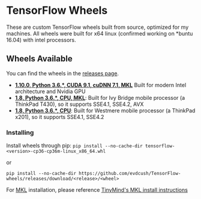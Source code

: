 # TensorFlow Wheels

These are custom TensorFlow wheels built from source, optimized for my machines. All wheels were built for x64 linux (confirmed working on \*buntu 16.04) with intel processors.

## Wheels Available

You can find the wheels in the [releases page](https://github.com/evdcush/TensorFlow-wheels/releases).

* [**1.10.0, Python 3.6.\*, CUDA 9.1, cuDNN 7.1, MKL**](https://github.com/evdcush/TensorFlow-wheels/releases/tag/tf-1.10.0-gpu-mkl) Built for modern Intel architecture and Nvidia GPU
* [**1.8, Python 3.6.\*, CPU, MKL**](https://github.com/evdcush/TensorFlow-wheels/releases/tag/tf-1.8-cpu-ivybridge-MKL): Built for Ivy Bridge mobile processor (a ThinkPad T430), so it supports SSE4.1, SSE4.2, AVX
* [**1.8, Python 3.6.\*, CPU**](https://github.com/evdcush/TensorFlow-wheels/releases/tag/tf-1.8-cpu-westmere): Built for Westmere mobile processor (a ThinkPad x201), so it supports SSE4.1, SSE4.2


### Installing

Install wheels through pip:
`pip install --no-cache-dir tensorflow-<version>-cp36-cp36m-linux_x86_64.whl`

or

`pip install --no-cache-dir https://github.com/evdcush/TensorFlow-wheels/releases/download/<release>/<wheel>`


For [MKL](https://github.com/01org/mkl-dnn) installation, please reference [TinyMind's MKL install instructions](https://github.com/mind/wheels#mkl)
